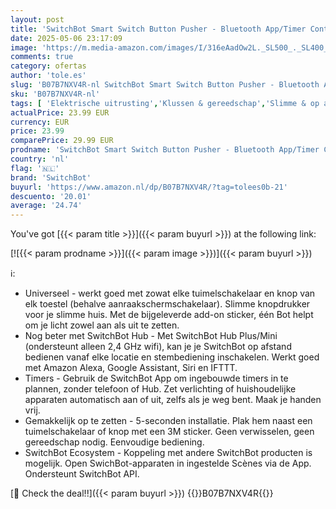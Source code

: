 ```yaml
---
layout: post
title: 'SwitchBot Smart Switch Button Pusher - Bluetooth App/Timer Control  Makkelijk te Gebruiken met Drie Modi  SwitchBot Hub Nodig om Compatibel te Zijn met Alexa  Google Assistant  Siri  IFTTT  Wit '
date: 2025-05-06 23:17:09
image: 'https://m.media-amazon.com/images/I/316eAadOw2L._SL500_._SL400_.jpg'
comments: true
category: ofertas
author: 'tole.es'
slug: 'B07B7NXV4R-nl SwitchBot Smart Switch Button Pusher - Bluetooth App/Timer...'
sku: 'B07B7NXV4R-nl'
tags: [ 'Elektrische uitrusting','Klussen & gereedschap','Slimme & op afstand bedienbare stekkers','Stopcontacten & accessoires','switchbot','🇳🇱', ]
actualPrice: 23.99 EUR
currency: EUR
price: 23.99
comparePrice: 29.99 EUR
prodname: 'SwitchBot Smart Switch Button Pusher - Bluetooth App/Timer Control  Makkelijk te Gebruiken met Drie Modi  SwitchBot Hub Nodig om Compatibel te Zijn met Alexa  Google Assistant  Siri  IFTTT  Wit '
country: 'nl'
flag: '🇳🇱'
brand: 'SwitchBot'
buyurl: 'https://www.amazon.nl/dp/B07B7NXV4R/?tag=tolees0b-21'
descuento: '20.01'
average: '24.74'
---
```


You've got [{{< param title >}}]({{< param buyurl >}}) at the following link:

[![{{< param prodname >}}]({{< param image >}})]({{< param buyurl >}})

ℹ️:

- Universeel - werkt goed met zowat elke tuimelschakelaar en knop van elk toestel (behalve aanraakschermschakelaar). Slimme knopdrukker voor je slimme huis. Met de bijgeleverde add-on sticker, één Bot helpt om je licht zowel aan als uit te zetten.
- Nog beter met SwitchBot Hub - Met SwitchBot Hub Plus/Mini (ondersteunt alleen 2,4 GHz wifi), kan je je SwitchBot op afstand bedienen vanaf elke locatie en stembediening inschakelen. Werkt goed met Amazon Alexa, Google Assistant, Siri en IFTTT.
- Timers - Gebruik de SwitchBot App om ingebouwde timers in te plannen, zonder telefoon of Hub. Zet verlichting of huishoudelijke apparaten automatisch aan of uit, zelfs als je weg bent. Maak je handen vrij.
- Gemakkelijk op te zetten - 5-seconden installatie. Plak hem naast een tuimelschakelaar of knop met een 3M sticker. Geen verwisselen, geen gereedschap nodig. Eenvoudige bediening.
- SwitchBot Ecosystem - Koppeling met andere SwitchBot producten is mogelijk. Open SwichBot-apparaten in ingestelde Scènes via de App. Ondersteunt SwitchBot API.

[🛒 Check the deal!!]({{< param buyurl >}})
{{<world>}}B07B7NXV4R{{</world>}}
